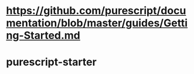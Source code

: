 # https://github.com/purescript/documentation/blob/master/guides/Getting-Started.md

# purescript-starter
